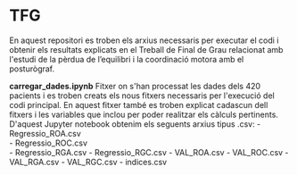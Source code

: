 # TFG
En aquest repositori es troben els arxius necessaris per executar el codi i obtenir els resultats explicats en el Treball de Final de Grau relacionat amb l'estudi de la pèrdua de l’equilibri i la coordinació motora amb el posturògraf.

**carregar_dades.ipynb**
Fitxer on s'han processat les dades dels 420 pacients i es troben creats els nous fitxers necessaris per l'execució del codi principal. En aquest fitxer també es troben explicat cadascun dell fitxers i les variables que inclou per poder realitzar els càlculs pertinents. D'aquest Jupyter notebook obtenim els seguents arxius tipus .csv:
    - Regressio_ROA.csv \
    - Regressio_ROC.csv \
    - Regressio_RGA.csv
    - Regressio_RGC.csv
    - VAL_ROA.csv
    - VAL_ROC.csv
    - VAL_RGA.csv
    - VAL_RGC.csv
    - indices.csv
